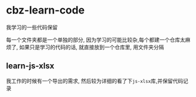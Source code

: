 # cbz-learn-code

我学习的一些代码保留

每一个文件夹都是一个单独的部分, 因为学习的可能比较杂,每个都建一个仓库太麻烦了, 如果只是学习的代码的话, 就直接放到一个仓库里, 用文件夹分隔



## learn-js-xlsx

我工作的时候有一个导出的需求, 然后较为详细的看了下`js-xlsx`库,并保留代码记录
